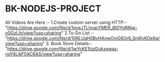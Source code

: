 # BK-NODEJS-PROJECT
All Videos Are Here :- 
1.Create custom server using HTTP:- "https://drive.google.com/file/d/1qyeJTLhnacYMER_8tDYgRNjw-o0GzLih/view?usp=sharing"
2.To-Do List :- "https://drive.google.com/file/d/10RLUaH0BvHAnwOyiG6Or6_0njRvKOe6q/view?usp=sharing"
3. Book Store Details:- "https://drive.google.com/file/d/1wYcKE1tzd2ukxpwas-noY4LikF0AC6AS/view?usp=sharing"